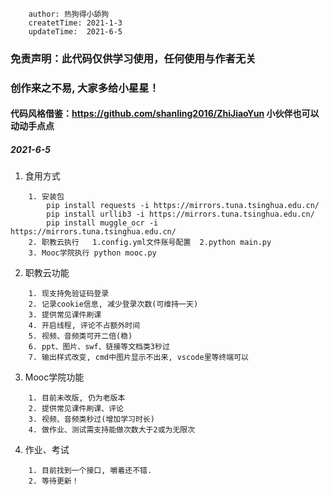 ```
    author: 热狗得小舔狗
    createtTime: 2021-1-3
    updateTime:  2021-6-5
```

### 免责声明：此代码仅供学习使用，任何使用与作者无关

### 创作来之不易, 大家多给小星星！ 

#### 代码风格借鉴：https://github.com/shanling2016/ZhiJiaoYun 小伙伴也可以动动手点点

##### 2021-6-5
1. 食用方式
```
    1. 安装包 
		pip install requests -i https://mirrors.tuna.tsinghua.edu.cn/
		pip install urllib3 -i https://mirrors.tuna.tsinghua.edu.cn/
		pip install muggle_ocr -i https://mirrors.tuna.tsinghua.edu.cn/
	2. 职教云执行   1.config.yml文件账号配置  2.python main.py
	3. Mooc学院执行 python mooc.py
``` 

2. 职教云功能
```
    1. 现支持免验证码登录
	2. 记录cookie信息, 减少登录次数(可维持一天)
	3. 提供常见课件刷课
	4. 开启线程, 评论不占额外时间
	5. 视频、音频类可开二倍(稳)
	6. ppt、图片、swf、链接等文档类3秒过
	7. 输出样式改变, cmd中图片显示不出来, vscode里等终端可以
```

3. Mooc学院功能
```
	1. 目前未改版, 仍为老版本
    2. 提供常见课件刷课、评论
	3. 视频、音频类秒过(增加学习时长)
	4. 做作业、测试需支持能做次数大于2或为无限次
```

4. 作业、考试
```
	1. 目前找到一个接口, 嚼着还不错.
	2. 等待更新！
```

